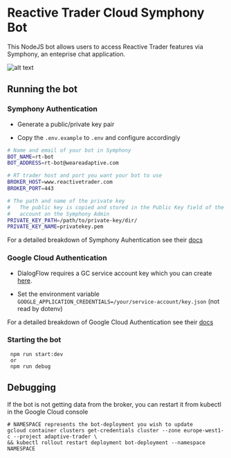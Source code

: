 # Reactive Trader Cloud Symphony Bot

This NodeJS bot allows users to access Reactive Trader features via Symphony, an enteprise chat application.

![alt text]( /img/chat.png "Logo Title Text 1")

## Running the bot

### Symphony Authentication

* Generate a public/private key pair

* Copy the `.env.example` to `.env` and configure accordingly
```bash
# Name and email of your bot in Symphony
BOT_NAME=rt-bot 
BOT_ADDRESS=rt-bot@weareadaptive.com

# RT trader host and port you want your bot to use 
BROKER_HOST=www.reactivetrader.com
BROKER_PORT=443

# The path and name of the private key
#   The public key is copied and stored in the Public Key field of the bot
#   account on the Symphony Admin
PRIVATE_KEY_PATH=/path/to/private-key/dir/
PRIVATE_KEY_NAME=privatekey.pem

```

For a detailed breakdown of Symphony Auhentication see their [docs](https://developers.symphony.com/symphony-developer/docs/rsa-bot-authentication-workflow)

### Google Cloud Authentication

* DialogFlow requires a GC service account key which you can create [here](https://console.cloud.google.com/apis/credentials/serviceaccountkey).

* Set the environment variable `GOOGLE_APPLICATION_CREDENTIALS=/your/service-account/key.json` (not read by dotenv)

For a detailed breakdown of Google Cloud Authentication see their [docs](https://cloud.google.com/docs/authentication/getting-started)

### Starting the bot

```
 npm run start:dev
 or
 npm run debug
```

## Debugging

If the bot is not getting data from the broker, you can restart it from kubectl in the Google Cloud console
```
# NAMESPACE represents the bot-deployment you wish to update
gcloud container clusters get-credentials cluster --zone europe-west1-c --project adaptive-trader \
&& kubectl rollout restart deployment bot-deployment --namespace NAMESPACE
```
